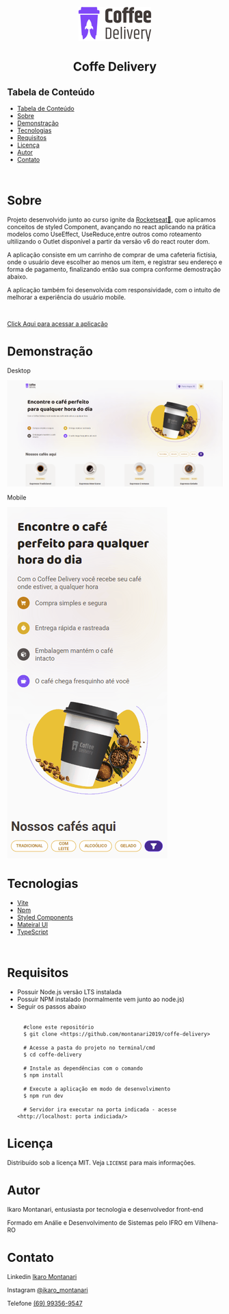 
<div align="center">
    <img max-width="320px"  src="./public/coffe-delivery-logo.svg" />
</div>
<h1 align="center" >Coffe Delivery</h1 >

<h2 style="" >Tabela de Conteúdo</h2>

<ul>
   <li><a href="#tabela">Tabela de Conteúdo</a></li>
   <li><a href="#sobre">Sobre</a></li>
   <li><a href="#demonstração">Demonstração</a></li>
   <li><a href="#tecnologias">Tecnologias</a></li>
   <li><a href="#requisitos">Requisitos</a></li>
   <li><a href="#licença">Licença</a></li>
   <li><a href="#autor">Autor</a></li>
   <li><a href="#contato">Contato</a></li>
</ul>

</br>

# Sobre

<p dir="auto">Projeto desenvolvido junto ao curso ignite da <a target="_blank" href="https://www.rocketseat.com.br/">Rocketseat💜</a>, que aplicamos conceitos de styled Component, avançando no react aplicando na prática modelos como UseEffect, UseReduce,entre outros como roteamento ultilizando o Outlet disponível a partir da versão v6 do react router dom.

A aplicação consiste em um carrinho de comprar de uma cafeteria fictísia, onde o usuário deve escolher ao menos um item, e registrar seu endereço e forma de pagamento, finalizando então sua compra conforme demostração abaixo.

A aplicação também foi desenvolvida com responsividade, com o intuíto de melhorar a experiência do usuário mobile.

</br>
<p> <a target="_blank" href="https://coffe-delivery.onrender.com/">Click Aqui para acessar a aplicação</a> </p>

# Demonstração

<p>Desktop</p>

<img style="" src="./src/assets/ReadmeImages/coffe_delivery_desktop.gif" />

</br>

<p>Mobile</p>
<img style="" src="./src/assets/ReadmeImages/coffe_delivery_mobile.gif" />

</br>

# Tecnologias

<ul>
   <li>
    <a target="_blank" href="https://vitejs.dev/">Vite</a>

   </li>
      <li>
      <a target="_blank" href="https://www.npmjs.com/">Npm</a>
    </li>
   <li>
        <a  target="_blank"href="https://styled-components.com/">Styled Components</a>

   </li>
   <li>
        <a  target="_blank"href="https://mui.com/">Mateiral UI</a>

   </li>
   <li>
        <a  target="_blank"href="https://www.typescriptlang.org/">TypeScript</a>

   </li>

</ul>

</br>

# Requisitos

<ul>
   <li>Possuir Node.js versão LTS instalada</li>
   <li>Possuir NPM instalado (normalmente vem junto ao node.js)</li>
   <li>Seguir os passos abaixo</li>

 <br/>

      #clone este repositório
      $ git clone <https://github.com/montanari2019/coffe-delivery>

      # Acesse a pasta do projeto no terminal/cmd
      $ cd coffe-delivery

      # Instale as dependências com o comando
      $ npm install

      # Execute a aplicação em modo de desenvolvimento
      $ npm run dev

      # Servidor ira executar na porta indicada - acesse <http://localhost: porta indiciada/>

</ul>

# Licença

<p dir="auto">Distribuído sob a licença MIT. Veja <code>LICENSE</code> para mais informações.</p>

# Autor

<p dir="auto">Ikaro Montanari, entusiasta por tecnologia e desenvolvedor front-end</p>
<p dir="auto">Formado em Análie e Desenvolvimento de Sistemas pelo IFRO em Vilhena-RO</p>

# Contato

<p>Linkedin <a target="_blank" href="https://www.linkedin.com/in/ikaro-montanari-5aa120208/">Ikaro Montanari</a> </p>
<p>Instagram  <a target="_blank" href="https://www.instagram.com/ikaro_montanari/">@ikaro_montanari</a> </p>
<p>Telefone <a target="_blank" href="https://api.whatsapp.com/send?phone=5569993569547&text=Ol%C3%A1%20ikaro">(69) 99356-9547</a> </p>
